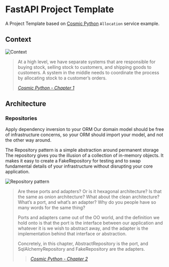 # FastAPI Project Template

A Project Template based on [Cosmic Python](https://www.cosmicpython.com/) `Allocation` service example.

## Context

![Context](https://www.cosmicpython.com/book/images/apwp_0102.png)

> At a high level, we have separate systems that are responsible for buying stock, selling stock to customers, and
> shipping goods to customers. A system in the middle needs to coordinate the process by allocating stock to a
> customer’s
> orders.
>
> <cite>[Cosmic Python - Chapter 1](https://www.cosmicpython.com/book/chapter_01_domain_model.html#allocation_context_diagram)</cite>

## Architecture

### Repositories

Apply dependency inversion to your ORM
Our domain model should be free of infrastructure concerns, so your ORM should import your model, and not the other way
around.

The Repository pattern is a simple abstraction around permanent storage
The repository gives you the illusion of a collection of in-memory objects. It makes it easy to create a FakeRepository
for testing and to swap fundamental details of your infrastructure without disrupting your core application.

![Repository pattern](https://www.cosmicpython.com/book/images/apwp_0201.png)

> Are these ports and adapters? Or is it hexagonal architecture? Is that the same as onion architecture? What about the
> clean architecture? What’s a port, and what’s an adapter? Why do you people have so many words for the same thing?
>
> Ports and adapters came out of the OO world, and the definition we hold onto is that the port is the interface between
> our application and whatever it is we wish to abstract away, and the adapter is the implementation behind that
> interface
> or abstraction.
>
> Concretely, in this chapter, AbstractRepository is the port, and SqlAlchemyRepository and FakeRepository are the
> adapters.
>
> > <cite>[Cosmic Python - Chapter 2](https://www.cosmicpython.com/book/chapter_02_repository.html)</cite>